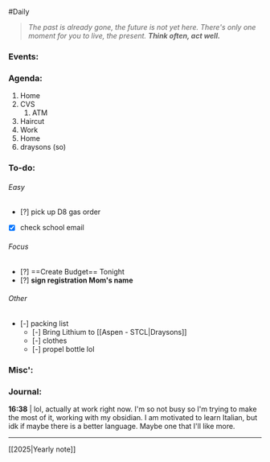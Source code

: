 #Daily
>*The past is already gone, the future is not yet here. There's only one moment for you to live, the present.*
>***Think often, act well.***
### Events:

### Agenda:
1. Home
2. CVS
	1. ATM
3. Haircut
4. Work
5. Home
6. draysons (so)
### To-do:
###### Easy
- [?] pick up D8 gas order
- [x] check school email
###### Focus
- [?] ==Create Budget==
	Tonight
- [?] **sign registration Mom's name**
###### Other
- [-] packing list 
	- [-] Bring Lithium to [[Aspen - STCL|Draysons]] 
	- [-] clothes 
	- [-] propel bottle lol 
### Misc':

### Journal:
**16:38** | lol, actually at work right now. I'm so not busy so I'm trying to make the most of it, working with my obsidian.
I am motivated to learn Italian, but idk if maybe there is a better language. Maybe one that I'll like more.

---
[[2025|Yearly note]]